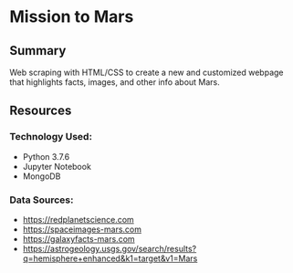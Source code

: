 # Mission to Mars

## Summary
Web scraping with HTML/CSS to create a new and customized webpage that highlights facts, images, and other info about Mars.

## Resources

### Technology Used:
- Python 3.7.6
- Jupyter Notebook
- MongoDB

### Data Sources:
- https://redplanetscience.com
- https://spaceimages-mars.com
- https://galaxyfacts-mars.com
- https://astrogeology.usgs.gov/search/results?q=hemisphere+enhanced&k1=target&v1=Mars